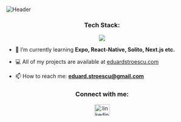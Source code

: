 ![Header](./github-header-image)

<h3 align="center">Tech Stack:</h3>
<p align="center">
  <a href="https://skillicons.dev">
    <img src="https://skillicons.dev/icons?i=html,css,javascript,typescript,css,react,nextjs,threejs,tailwind,sass,nodejs,supabase,mongodb,redux,graphql,cypress,vitest,jest,docker,git,figma,blender,photoshop" />
  </a>
</p>

- 🌱 I’m currently learning **Expo, React-Native, Solito, Next.js etc.**

- 💻 All of my projects are available at [eduardstroescu.com](https://www.eduardstroescu.com)

- 📫 How to reach me: **eduard.stroescu@gmail.com**

<h3 align="center">Connect with me:</h3>
<p align="center">
<a href="https://linkedin.com/in/linkedin.com/in/eduardstroescu" target="blank"><img align="center" src="https://raw.githubusercontent.com/rahuldkjain/github-profile-readme-generator/master/src/images/icons/Social/linked-in-alt.svg" alt="linkedin.com/in/eduardstroescu" height="30" width="40" /></a>
</p>
